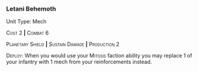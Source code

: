 ### **Letani Behemoth**

Unit Type: Mech 

<span style="font-variant:small-caps;">Cost</span> 2 __|__ <span style="font-variant:small-caps;">Combat</span> 6

<span style="font-variant:small-caps;">Planetary Shield</span> __|__ <span style="font-variant:small-caps;">Sustain Damage</span> __|__ <span style="font-variant:small-caps;">Production</span> 2

<span style="font-variant:small-caps;">Deploy</span>: When you would use your <span style="font-variant:small-caps;">Mitosis</span> faction ability you may replace 1 of your infantry with 1 mech from your reinforcements instead.
